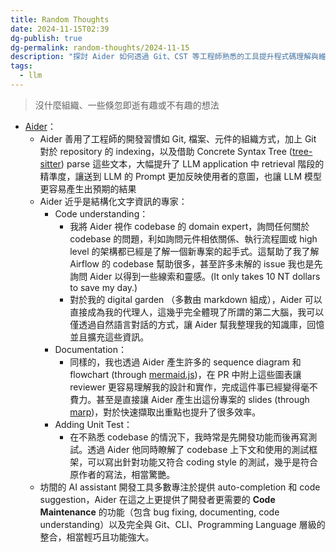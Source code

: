 ```yaml
---
title: Random Thoughts
date: 2024-11-15T02:39
dg-publish: true
dg-permalink: random-thoughts/2024-11-15
description: "探討 Aider 如何透過 Git、CST 等工程師熟悉的工具提升程式碼理解與維護效率，以及在文件撰寫和測試開發上的應用經驗"
tags:
  - llm
---
```

> 沒什麼組織、一些倏忽即逝有趣或不有趣的想法

- [Aider](https://aider.chat/)：
  - Aider 善用了工程師的開發習慣如 Git, 檔案、元件的組織方式，加上 Git 對於 repository 的 indexing，以及借助 Concrete Syntax Tree ([tree-sitter](https://github.com/Aider-AI/aider/tree/main/aider/queries)) parse 這些文本，大幅提升了 LLM application 中 retrieval 階段的精準度，讓送到 LLM 的 Prompt 更加反映使用者的意圖，也讓 LLM 模型更容易產生出預期的結果
  - Aider 近乎是結構化文字資訊的專家：
    - Code understanding：
      - 我將 Aider 視作 codebase 的 domain expert，詢問任何關於 codebase 的問題，利如詢問元件相依關係、執行流程圖或 high level 的架構都已經是了解一個新專案的起手式。這幫助了我了解 Airflow 的 codebase 幫助很多，甚至許多未解的 issue 我也是先詢問 Aider 以得到一些線索和靈感。(It only takes 10 NT dollars to save my day.)
      - 對於我的 digital garden （多數由 markdown 組成），Aider 可以直接成為我的代理人，這幾乎完全體現了所謂的第二大腦，我可以僅透過自然語言對話的方式，讓 Aider 幫我整理我的知識庫，回憶並且擴充這些資訊。
    - Documentation：
      - 同樣的，我也透過 Aider 產生許多的 sequence diagram 和 flowchart (through [mermaid.js](https://mermaid.js.org/))，在 PR 中附上這些圖表讓 reviewer 更容易理解我的設計和實作，完成這件事已經變得毫不費力。甚至是直接讓 Aider 產生出這份專案的 slides (through [marp](https://marp.app/))，對於快速擷取出重點也提升了很多效率。
    - Adding Unit Test：
      - 在不熟悉 codebase 的情況下，我時常是先開發功能而後再寫測試。透過 Aider 他同時瞭解了 codebase 上下文和使用的測試框架，可以寫出針對功能又符合 coding style 的測試，幾乎是符合原作者的寫法，相當驚艷。
  - 坊間的 AI assistant 開發工具多數專注於提供 auto-completion 和 code suggestion，Aider 在這之上更提供了開發者更需要的 **Code Maintenance** 的功能（包含 bug fixing, documenting, code understanding）以及完全與 Git、CLI、Programming Language 層級的整合，相當輕巧且功能強大。
